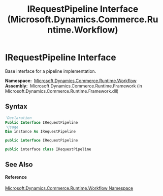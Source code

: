 ﻿---
title: IRequestPipeline Interface (Microsoft.Dynamics.Commerce.Runtime.Workflow)
TOCTitle: IRequestPipeline Interface
ms:assetid: T:Microsoft.Dynamics.Commerce.Runtime.Workflow.IRequestPipeline
ms:mtpsurl: https://technet.microsoft.com/en-us/library/microsoft.dynamics.commerce.runtime.workflow.irequestpipeline(v=AX.60)
ms:contentKeyID: 49831447
ms.date: 05/18/2015
mtps_version: v=AX.60
f1_keywords:
- Microsoft.Dynamics.Commerce.Runtime.Workflow.IRequestPipeline
dev_langs:
- CSharp
- C++
- VB
---

# IRequestPipeline Interface

Base interface for a pipeline implementation.

**Namespace:**  [Microsoft.Dynamics.Commerce.Runtime.Workflow](microsoft-dynamics-commerce-runtime-workflow-namespace.md)  
**Assembly:**  Microsoft.Dynamics.Commerce.Runtime.Framework (in Microsoft.Dynamics.Commerce.Runtime.Framework.dll)

## Syntax

``` vb
'Declaration
Public Interface IRequestPipeline
'Usage
Dim instance As IRequestPipeline
```

``` csharp
public interface IRequestPipeline
```

``` c++
public interface class IRequestPipeline
```

## See Also

#### Reference

[Microsoft.Dynamics.Commerce.Runtime.Workflow Namespace](microsoft-dynamics-commerce-runtime-workflow-namespace.md)

